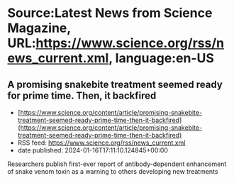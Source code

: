 # Source:Latest News from Science Magazine, URL:https://www.science.org/rss/news_current.xml, language:en-US

## A promising snakebite treatment seemed ready for prime time. Then, it backfired
 - [https://www.science.org/content/article/promising-snakebite-treatment-seemed-ready-prime-time-then-it-backfired](https://www.science.org/content/article/promising-snakebite-treatment-seemed-ready-prime-time-then-it-backfired)
 - RSS feed: https://www.science.org/rss/news_current.xml
 - date published: 2024-01-16T17:11:10.124845+00:00

Researchers publish first-ever report of antibody-dependent enhancement of snake venom toxin as a warning to others developing new treatments

